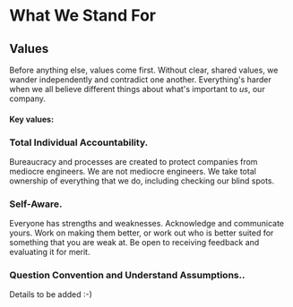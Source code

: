 # What We Stand For

## Values

Before anything else, values come first. Without clear, shared values, we wander independently and contradict one another. Everything's harder when we all believe different things about what's important to *us*, our company.

#### Key values:

### **Total Individual Accountability.**
Bureaucracy and processes are created to protect companies from mediocre engineers. We are not mediocre engineers. We take total ownership of everything that we do, including checking our blind spots.

### **Self-Aware.**
Everyone has strengths and weaknesses. Acknowledge and communicate yours. Work on making them better, or work out who is better suited for something that you are weak at. Be open to receiving feedback and evaluating it for merit.

### **Question Convention and Understand Assumptions.**.
Details to be added :-)
